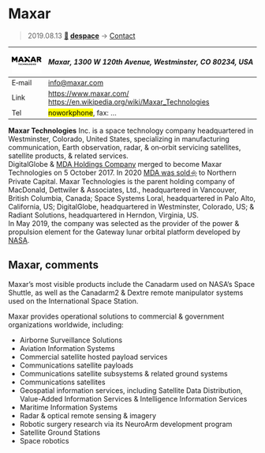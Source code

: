 # Maxar
> 2019.08.13 **[🚀](../index/index.md) [despace](index.md)** → [Contact](contact.md)

|[![](f/contact/m/maxar_logo1_thumb.png)](f/contact/m/maxar_logo1.png)|*Maxar, 1300 W 120th Avenue, Westminster, CO 80234, USA*|
|:--|:--|
|E‑mail| <info@maxar.com> |
|Link| <https://www.maxar.com/><br> <https://en.wikipedia.org/wiki/Maxar_Technologies> |
|Tel| <mark>noworkphone</mark>, fax: … |

**Maxar Technologies** Inc. is a space technology company headquartered in Westminster, Colorado, United States, specializing in manufacturing communication, Earth observation, radar, & on‑orbit servicing satellites, satellite products, & related services.  
DigitalGlobe & [MDA Holdings Company](zz_mda.md) merged to become Maxar Technologies on 5 October 2017. In 2020 [MDA was sold ⎆](http://investor.maxar.com/investor-news/press-release-details/2019/Maxar-Technologies-to-Sell-MDA-to-Northern-Private-Capital-for-CAD1-Billion/default.aspx) to Northern Private Capital. Maxar Technologies is the parent holding company of MacDonald, Dettwiler & Associates, Ltd., headquartered in Vancouver, British Columbia, Canada; Space Systems Loral, headquartered in Palo Alto, California, US; DigitalGlobe, headquartered in Westminster, Colorado, US; & Radiant Solutions, headquartered in Herndon, Virginia, US.  
In May 2019, the company was selected as the provider of the power & propulsion element for the Gateway lunar orbital platform developed by [NASA](zz_nasa.md).


<p style="page-break-after:always"> </p>

## Maxar, comments

Maxar’s most visible products include the Canadarm used on NASA’s Space Shuttle, as well as the Canadarm2 & Dextre remote manipulator systems used on the International Space Station.

Maxar provides operational solutions to commercial & government organizations worldwide, including:

   - Airborne Surveillance Solutions
   - Aviation Information Systems
   - Commercial satellite hosted payload services
   - Communications satellite payloads
   - Communications satellite subsystems & related ground systems
   - Communications satellites
   - Geospatial information services, including Satellite Data Distribution, Value-Added Information Services & Intelligence Information Services
   - Maritime Information Systems
   - Radar & optical remote sensing & imagery
   - Robotic surgery research via its NeuroArm development program
   - Satellite Ground Stations
   - Space robotics
